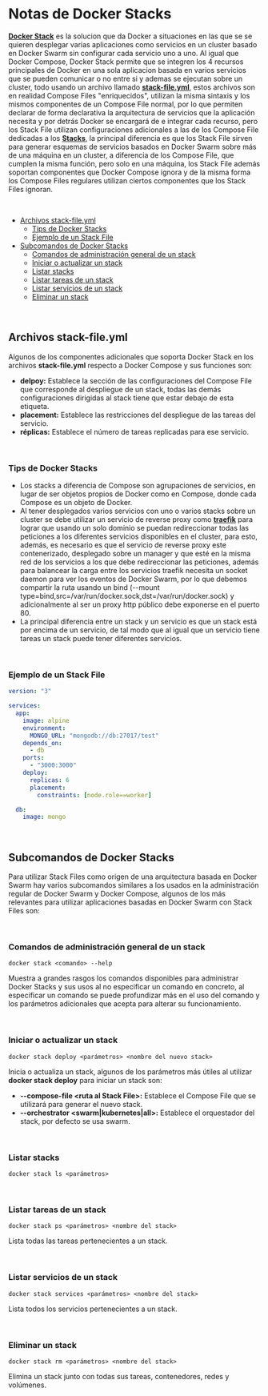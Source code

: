 # Notas de Docker Stacks

[**Docker Stack**](https://docs.docker.com/engine/reference/commandline/stack/) es la solucion que da Docker a situaciones en las que se se quieren desplegar varias aplicaciones como servicios en un cluster basado en Docker Swarm sin configurar cada servicio uno a uno. Al igual que Docker Compose, Docker Stack permite que se integren los 4 recursos principales de Docker en una sola aplicacion basada en varios servicios que se pueden comunicar o no entre si y ademas se ejecutan sobre un cluster, todo usando un archivo llamado [**stack-file.yml**](https://docs.docker.com/compose/compose-file/), estos archivos son en realidad Compose Files "enriquecidos", utilizan la misma sintaxis y los mismos componentes de un Compose File normal, por lo que permiten declarar de forma declarativa la arquitectura de servicios que la aplicación necesita y por detrás Docker se encargará de e integrar cada recurso, pero los Stack File utilizan configuraciones adicionales a las de los Compose File dedicadas a los [**Stacks**](https://docs.docker.com/compose/compose-file/compose-file-v3/#deploy), la principal diferencia es que los Stack File sirven para generar esquemas de servicios basados en Docker Swarm sobre más de una máquina en un cluster, a diferencia de los Compose File, que cumplen la misma función, pero solo en una máquina, los Stack File además soportan componentes que Docker Compose ignora y de la misma forma los Compose Files regulares utilizan ciertos componentes que los Stack Files ignoran.

<br>

- [Archivos stack-file.yml](#archivos-stack-fileyml)
  - [Tips de Docker Stacks](#tips-de-docker-stacks)
  - [Ejemplo de un Stack File](#ejemplo-de-un-stack-file)
- [Subcomandos de Docker Stacks](#subcomandos-de-docker-stacks)
  - [Comandos de administración general de un stack](#comandos-de-administración-general-de-un-stack)
  - [Iniciar o actualizar un stack](#iniciar-o-actualizar-un-stack)
  - [Listar stacks](#listar-stacks)
  - [Listar tareas de un stack](#listar-tareas-de-un-stack)
  - [Listar servicios de un stack](#listar-servicios-de-un-stack)
  - [Eliminar un stack](#eliminar-un-stack)

<br>

## Archivos stack-file.yml

Algunos de los componentes adicionales que soporta Docker Stack en los archivos **stack-file.yml** respecto a Docker Compose y sus funciones son:

- **delpoy:** Establece la sección de las configuraciones del Compose File que corresponde al despliegue de un stack, todas las demás configuraciones dirigidas al stack tiene que estar debajo de esta etiqueta.
- **placement:** Establece las restricciones del despliegue de las tareas del servicio.
- **réplicas:** Establece el número de tareas replicadas para ese servicio.

<br>

### Tips de Docker Stacks

- Los stacks a diferencia de Compose son agrupaciones de servicios, en lugar de ser objetos propios de Docker como en Compose, donde cada Compose es un objeto de Docker.
- Al tener desplegados varios servicios con uno o varios stacks sobre un cluster se debe utilizar un servicio de reverse proxy como [**traefik**](https://traefik.io/) para lograr que usando un solo dominio se puedan redireccionar todas las peticiones a los diferentes servicios disponibles en el cluster, para esto, además, es necesario es que el servicio de reverse proxy este contenerizado, desplegado sobre un manager y que esté en la misma red de los servicios a los que debe redireccionar las peticiones, además para balancear la carga entre los servicios traefik necesita un socket daemon para ver los eventos de Docker Swarm, por lo que debemos compartir la ruta usando un bind (--mount type=bind,src=/var/run/docker.sock,dst=/var/run/docker.sock) y adicionalmente al ser un proxy http público debe exponerse en el puerto 80.
- La principal diferencia entre un stack y un servicio es que un stack está por encima de un servicio, de tal modo que al igual que un servicio tiene tareas un stack puede tener diferentes servicios.

<br>

### Ejemplo de un Stack File

```yml
version: "3"

services:
  app:
    image: alpine
    environment:
      MONGO_URL: "mongodb://db:27017/test"
    depends_on:
      - db
    ports:
      - "3000:3000"
    deploy:
      replicas: 6
      placement:
        constraints: [node.role==worker]

  db:
    image: mongo
```

<br>

## Subcomandos de Docker Stacks

Para utilizar Stack Files como origen de una arquitectura basada en Docker Swarm hay varios subcomandos similares a los usados en la administración regular de Docker Swarm y Docker Compose, algunos de los más relevantes para utilizar aplicaciones basadas en Docker Swarm con Stack Files son:

<br>

### Comandos de administración general de un stack

```unknown
docker stack <comando> --help
```

Muestra a grandes rasgos los comandos disponibles para administrar Docker Stacks y sus usos al no especificar un comando en concreto, al especificar un comando se puede profundizar más en el uso del comando y los parámetros adicionales que acepta para alterar su funcionamiento.

<br>

### Iniciar o actualizar un stack

```unknown
docker stack deploy <parámetros> <nombre del nuevo stack>
```

Inicia o actualiza un stack, algunos de los parámetros más útiles al utilizar **docker stack deploy** para iniciar un stack son:

- **--compose-file &lt;ruta al Stack File&gt;:** Establece el Compose File que se utilizará para generar el nuevo stack.
- **--orchestrator &lt;swarm|kubernetes|all&gt;:** Establece el orquestador del stack, por defecto se usa swarm.

<br>

### Listar stacks

```unknown
docker stack ls <parámetros>
```

<br>

### Listar tareas de un stack

```unknown
docker stack ps <parámetros> <nombre del stack>
```

Lista todas las tareas pertenecientes a un stack.

<br>

### Listar servicios de un stack

```unknown
docker stack services <parámetros> <nombre del stack>
```

Lista todos los servicios pertenecientes a un stack.

<br>

### Eliminar un stack

```unknown
docker stack rm <parámetros> <nombre del stack>
```

Elimina un stack junto con todas sus tareas, contenedores, redes y volúmenes.

<br>
